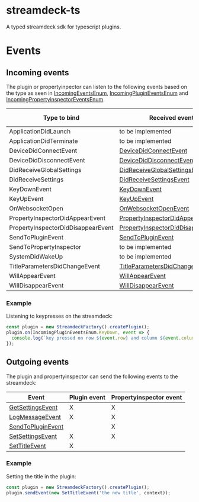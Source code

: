 # streamdeck-ts

A typed streamdeck sdk for typescript plugins.

# Events

## Incoming events

The plugin or propertyinpector can listen to the following events
based on the type as seen in [IncomingEventsEnum](src/events/incoming/IncomingEventsEnum.ts),
[IncomingPluginEventsEnum](src/events/incoming/plugin/IncomingPluginEventsEnum.ts)
and [IncomingPropertyinspectorEventsEnum](src/events/incoming/propertyinspector/IncomingPropertyinspectorEventsEnum.ts).

| Type to bind | Received event | Plugin event | Propertyinspector event |
| --- | --- | --- | --- |
| ApplicationDidLaunch | to be implemented | X | |
| ApplicationDidTerminate | to be implemented | X | |
| DeviceDidConnectEvent | [DeviceDidConnectEvent](src/events/incoming/plugin/DeviceDidConnectEvent.ts) | X | |
| DeviceDidDisconnectEvent | [DeviceDidDisconnectEvent](src/events/incoming/plugin/DeviceDidDisconnectEvent.ts) | X | |
| DidReceiveGlobalSettings | [DidReceiveGlobalSettingsEvent](src/events/incoming/DidReceiveGlobalSettingsEvent.ts) | X | X |
| DidReceiveSettings | [DidReceiveSettingsEvent](src/events/incoming/DidReceiveSettingsEvent.ts) | X | X |
| KeyDownEvent | [KeyDownEvent](src/events/incoming/plugin/KeyDownEvent.ts) | X | |
| KeyUpEvent | [KeyUpEvent](src/events/incoming/plugin/KeyUpEvent.ts) | X | |
| OnWebsocketOpen | [OnWebsocketOpenEvent](src/events/incoming/OnWebsocketOpenEvent.ts) | X | X |
| PropertyInspectorDidAppearEvent | [PropertyInspectorDidAppearEvent](src/events/incoming/plugin/PropertyInspectorDidAppearEvent.ts) | X | |
| PropertyInspectorDidDisappearEvent | [PropertyInspectorDidDisappearEvent](src/events/incoming/plugin/PropertyInspectorDidDisappearEvent.ts) | X | |
| SendToPluginEvent | [SendToPluginEvent](src/events/incoming/plugin/SendToPluginEvent.ts) | X | |
| SendToPropertyInspector | to be implemented | | X |
| SystemDidWakeUp | to be implemented | X | |
| TitleParametersDidChangeEvent | [TitleParametersDidChangeEvent](src/events/incoming/plugin/TitleParametersDidChangeEvent.ts) | X | |
| WillAppearEvent | [WillAppearEvent](src/events/incoming/plugin/WillAppearEvent.ts) | X | |
| WillDisappearEvent | [WillDisappearEvent](src/events/incoming/plugin/WillDisappearEvent.ts) | X | |

### Example

Listening to keypresses on the streamdeck:

```typescript
const plugin = new StreamdeckFactory().createPlugin();
plugin.on(IncomingPluginEventsEnum.KeyDown, event => {
  console.log(`key pressed on row ${event.row} and column ${event.column}`);
});
```

## Outgoing events

The plugin and propertyinspector can send the following events to the streamdeck:

| Event | Plugin event | Propertyinspector event |
| --- | --- | --- |
| [GetSettingsEvent](src/events/outgoing/GetSettingsEvent.ts) | X | X |
| [LogMessageEvent](src/events/outgoing/LogMessageEvent.ts) | X | X |
| [SendToPluginEvent](src/events/outgoing/propertyinspector/SendToPluginEvent.ts) | | X |
| [SetSettingsEvent](src/events/outgoing/SetSettingsEvent.ts) | X | X |
| [SetTitleEvent](src/events/outgoing/plugin/SetTitleEvent.ts) | X | |

### Example

Setting the title in the plugin:

```typescript
const plugin = new StreamdeckFactory().createPlugin();
plugin.sendEvent(new SetTitleEvent('the new title', context));
```
